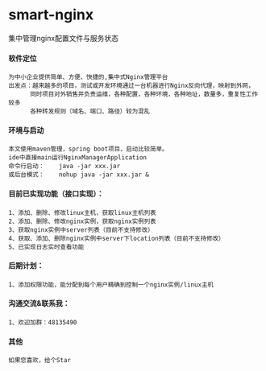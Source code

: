 # smart-nginx
集中管理nginx配置文件与服务状态



#### 软件定位
    为中小企业提供简单、方便、快捷的,集中式Nginx管理平台
    出发点：越来越多的项目，测试或开发环境通过一台机器进行Nginx反向代理，映射到外网，
          同时项目对外销售并负责运维，各种配置，各种环境，各种地址，数量多，重复性工作较多
          各种转发规则（域名、端口、路径）较为混乱


#### 环境与启动
    本文使用maven管理，spring boot项目，启动比较简单。
    ide中直接main运行NginxManagerApplication
    命令行启动：    java -jar xxx.jar
    或后台模式：    nohup java -jar xxx.jar &


#### 目前已实现功能（接口实现）：
    1、添加、删除、修改linux主机，获取linux主机列表
    2、添加、删除、修改nginx实例，获取nginx实例列表
    3、获取nginx实例中server列表（目前不支持修改）
    4、获取、添加、删除nginx实例中server下location列表（目前不支持修改）
    5、已实现日志实时查看功能

#### 后期计划：
    1、添加权限功能，能分配到每个用户精确到控制一个nginx实例/linux主机
    
    
#### 沟通交流&联系我：  
    1、欢迎加群：48135490
    
#### 其他
    如果您喜欢，给个Star
